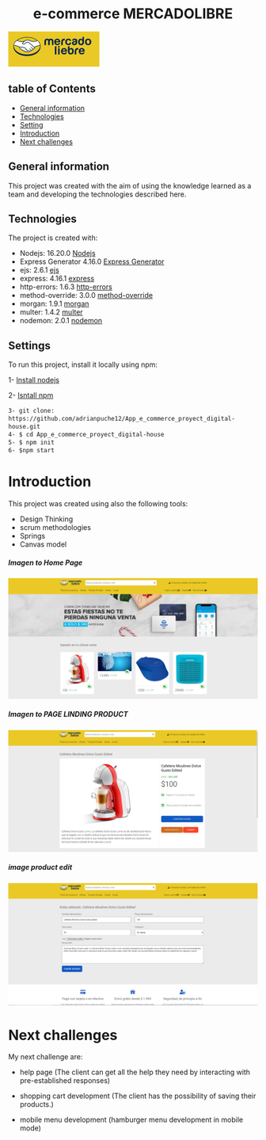  

 <h1 align="center">e-commerce MERCADOLIBRE</h1>

 ![Algorithm schema](./imgesReadme/logo.png)




## table of Contents

* [General information](#General-information)
* [Technologies](#Technologies)
* [Setting](#Settings)
* [Introduction](#Introduction)
* [Next challenges](#Next-challenges)



## General information

This project was created with the aim of using the knowledge learned as a team and developing the technologies described here.
	


## Technologies

The project is created with:

   * Nodejs:  16.20.0 [Nodejs](https://nodejs.org/en/download)
   * Express Generator 4.16.0 [Express Generator](https://www.npmjs.com/package/express-generator)
   * ejs: 2.6.1 [ejs](https://ejs.co/)
   * express: 4.16.1 [express](https://expressjs.com/es/)
   * http-errors: 1.6.3 [http-errors](https://www.npmjs.com/package/http-errors)
   * method-override: 3.0.0 [method-override](https://www.npmjs.com/package/method-override)
   * morgan: 1.9.1 [morgan](https://www.npmjs.com/package/morgan)
   * multer: 1.4.2 [multer](https://www.npmjs.com/package/multer)
   * nodemon: 2.0.1 [nodemon](https://www.npmjs.com/package/nodemon)
	


## Settings
To run this project, install it locally using npm:


1- [Install nodejs](https://nodejs.org/en/download)

2- [Isntall npm](https://www.npmjs.com/)

```
3- git clone: https://github.com/adrianpuche12/App_e_commerce_proyect_digital-house.git
4- $ cd App_e_commerce_proyect_digital-house
5- $ npm init
6- $npm start

```



 # Introduction

This project was created using also the following tools:


* Design Thinking
* scrum methodologies
* Springs
* Canvas model



##### Imagen to Home Page

 ![Algorithm schema](/imgesReadme/003815.png)



##### Imagen to PAGE LINDING PRODUCT

 ![Algorithm schema](/imgesReadme/003843.png)



##### image product edit

![Algorithm schema](./imgesReadme/003914.png)
 


 
 # Next challenges


My next challenge are:

 * help page (The client can get all the help they need by interacting with pre-established responses)

 * shopping cart development (The client has the possibility of saving their products.)

 * mobile menu development (hamburger menu development in mobile mode)
